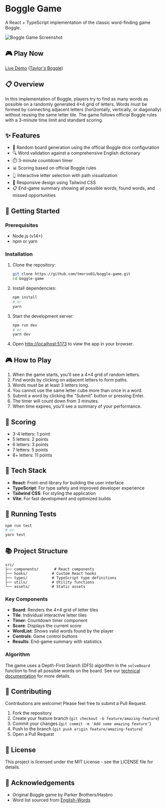 # Boggle Game

A React + TypeScript implementation of the classic word-finding game Boggle.

![Boggle Game Screenshot](https://taylor-boggle.netlify.app/screenshot.png)

## 🎮 Play Now

[Live Demo](#) ([Taylor's Boggle](https://taylor-boggle.netlify.app/))

## 📋 Overview

In this implementation of Boggle, players try to find as many words as possible on a randomly generated 4×4 grid of letters. Words must be formed by connecting adjacent letters (horizontally, vertically, or diagonally) without reusing the same letter tile. The game follows official Boggle rules with a 3-minute time limit and standard scoring.

## ✨ Features

- 🎲 Random board generation using the official Boggle dice configuration
- 🔍 Word validation against a comprehensive English dictionary
- ⏱️ 3-minute countdown timer
- 📊 Scoring based on official Boggle rules
- 👆 Interactive letter selection with path visualization
- 📱 Responsive design using Tailwind CSS
- 📋 End-game summary showing all possible words, found words, and missed opportunities

## 🚀 Getting Started

### Prerequisites

- Node.js (v14+)
- npm or yarn

### Installation

1. Clone the repository:

   ```bash
   git clone https://github.com/tmorse01/boggle-game.git
   cd boggle-game
   ```

2. Install dependencies:

   ```bash
   npm install
   # or
   yarn
   ```

3. Start the development server:

   ```bash
   npm run dev
   # or
   yarn dev
   ```

4. Open [http://localhost:5173](http://localhost:5173) to view the app in your browser.

## 🎮 How to Play

1. When the game starts, you'll see a 4×4 grid of random letters.
2. Find words by clicking on adjacent letters to form paths.
3. Words must be at least 3 letters long.
4. You cannot use the same letter cube more than once in a word.
5. Submit a word by clicking the "Submit" button or pressing Enter.
6. The timer will count down from 3 minutes.
7. When time expires, you'll see a summary of your performance.

## 📏 Scoring

- 3-4 letters: 1 point
- 5 letters: 2 points
- 6 letters: 3 points
- 7 letters: 5 points
- 8+ letters: 11 points

## 🧰 Tech Stack

- **React**: Front-end library for building the user interface
- **TypeScript**: For type safety and improved developer experience
- **Tailwind CSS**: For styling the application
- **Vite**: For fast development and optimized builds

## 🧪 Running Tests

```bash
npm run test
# or
yarn test
```

## 📚 Project Structure

```
src/
├── components/       # React components
├── hooks/           # Custom React hooks
├── types/           # TypeScript type definitions
├── utils/           # Utility functions
└── assets/          # Static assets
```

### Key Components

- **Board**: Renders the 4×4 grid of letter tiles
- **Tile**: Individual interactive letter tiles
- **Timer**: Countdown timer component
- **Score**: Displays the current score
- **WordList**: Shows valid words found by the player
- **Controls**: Game control buttons
- **Results**: End-game summary with statistics

### Algorithm

The game uses a Depth-First Search (DFS) algorithm in the `solveBoard` function to find all possible words on the board. See our [technical documentation](./docs/project-overview.md) for more details.

## 🤝 Contributing

Contributions are welcome! Please feel free to submit a Pull Request.

1. Fork the repository
2. Create your feature branch (`git checkout -b feature/amazing-feature`)
3. Commit your changes (`git commit -m 'Add some amazing feature'`)
4. Push to the branch (`git push origin feature/amazing-feature`)
5. Open a Pull Request

## 📄 License

This project is licensed under the MIT License - see the LICENSE file for details.

## 🙏 Acknowledgements

- Original Boggle game by Parker Brothers/Hasbro
- Word list sourced from [English-Words](https://github.com/dwyl/english-words)
